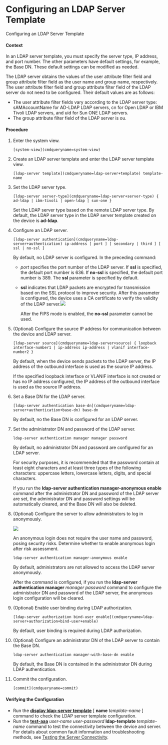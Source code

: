 Configuring an LDAP Server Template
===================================

Configuring an LDAP Server Template

#### Context

In an LDAP server template, you must specify the server type, IP address, and port number. The other parameters have default settings, for example, the Base DN. These default settings can be modified as needed.

The LDAP server obtains the values of the user attribute filter field and group attribute filter field as the user name and group name, respectively. The user attribute filter field and group attribute filter field of the LDAP server do not need to be configured. Their default values are as follows:

* The user attribute filter fields vary according to the LDAP server type: sAMAccountName for AD-LDAP LDAP servers, cn for Open LDAP or IBM Tivoli LDAP servers, and uid for Sun ONE LDAP servers.
* The group attribute filter field of the LDAP server is ou.

#### Procedure

1. Enter the system view.
   
   
   ```
   [system-view](cmdqueryname=system-view)
   ```
2. Create an LDAP server template and enter the LDAP server template view.
   
   
   ```
   [ldap-server template](cmdqueryname=ldap-server+template) template-name
   ```
3. Set the LDAP server type.
   
   
   ```
   [ldap-server server-type](cmdqueryname=ldap-server+server-type) { ad-ldap | ibm-tivoli | open-ldap | sun-one }
   ```
   
   Set the LDAP server type based on the remote LDAP server type. By default, the LDAP server type in the LDAP server template created on the device is **ad-ldap**.
4. Configure an LDAP server.
   
   
   ```
   [ldap-server authentication](cmdqueryname=ldap-server+authentication) ip-address [ port ] [ secondary | third ] [ ssl | no-ssl ]
   ```
   
   By default, no LDAP server is configured. In the preceding command:
   
   * *port* specifies the port number of the LDAP server. If **ssl** is specified, the default port number is 636. If **no-ssl** is specified, the default port number is 389. The **ssl** parameter is specified by default.
   * **ssl** indicates that LDAP packets are encrypted for transmission based on the SSL protocol to improve security. After this parameter is configured, the device uses a CA certificate to verify the validity of the LDAP server.![](public_sys-resources/note_3.0-en-us.png) 
     
     After the FIPS mode is enabled, the **no-ssl** parameter cannot be used.
5. (Optional) Configure the source IP address for communication between the device and LDAP server.
   
   
   ```
   [ldap-server source](cmdqueryname=ldap-server+source) { loopback interface-number1 | ip-address ip-address | vlanif interface-number2 }
   ```
   
   By default, when the device sends packets to the LDAP server, the IP address of the outbound interface is used as the source IP address.
   
   If the specified loopback interface or VLANIF interface is not created or has no IP address configured, the IP address of the outbound interface is used as the source IP address.
6. Set a Base DN for the LDAP server.
   
   
   ```
   [ldap-server authentication base-dn](cmdqueryname=ldap-server+authentication+base-dn) base-dn
   ```
   
   By default, no the Base DN is configured for an LDAP server.
7. Set the administrator DN and password of the LDAP server.
   
   
   ```
   ldap-server authentication manager manager password
   ```
   
   By default, no administrator DN and password are configured for an LDAP server.
   
   For security purposes, it is recommended that the password contain at least eight characters and at least three types of the following characters: uppercase letters, lowercase letters, digits, and special characters.
   
   If you run the **ldap-server authentication manager-anonymous enable** command after the administrator DN and password of the LDAP server are set, the administrator DN and password settings will be automatically cleared, and the Base DN will also be deleted.
8. (Optional) Configure the server to allow administrators to log in anonymously.
   
   ![](public_sys-resources/note_3.0-en-us.png) 
   
   An anonymous login does not require the user name and password, posing security risks. Determine whether to enable anonymous login after risk assessment.
   
   ```
   ldap-server authentication manager-anonymous enable
   ```
   
   By default, administrators are not allowed to access the LDAP server anonymously.
   
   After the command is configured, if you run the **ldap-server authentication manager** *manager* *password* command to configure the administrator DN and password of the LDAP server, the anonymous login configuration will be cleared.
9. (Optional) Enable user binding during LDAP authorization.
   
   
   ```
   [ldap-server authorization bind-user enable](cmdqueryname=ldap-server+authorization+bind-user+enable)
   ```
   
   By default, user binding is required during LDAP authorization.
10. (Optional) Configure an administrator DN of the LDAP server to contain the Base DN.
    
    
    ```
    ldap-server authentication manager-with-base-dn enable
    ```
    
    By default, the Base DN is contained in the administrator DN during LDAP authentication.
11. Commit the configuration.
    
    
    ```
    [commit](cmdqueryname=commit)
    ```

#### Verifying the Configuration

* Run the [**display ldap-server template**](cmdqueryname=display+ldap-server+template) [ **name** *template-name* ] command to check the LDAP server template configuration.
* Run the [**test-aaa**](cmdqueryname=test-aaa) *user-name* *user-password* **ldap-template** *template-name* command to test the connectivity between the device and server. For details about common fault information and troubleshooting methods, see [Testing the Server Connectivity](galaxy_aaa_cfg_0054.html).